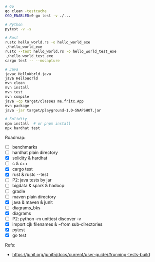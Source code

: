 ```sh
# Go
go clean -testcache
CGO_ENABLED=0 go test -v ./...

# Python
pytest -v -s

# Rust
rustc hello_world.rs -o hello_world_exe
./hello_world_exe
rustc --test hello_world.rs -o hello_world_test_exe
./hello_world_test_exe
cargo test -- --nocapture

# Java
javac HelloWorld.java
java HelloWorld
mvn clean
mvn install
mvn test
mvn compile
java -cp target/classes me.fritx.App
mvn package
java -jar target/playground-1.0-SNAPSHOT.jar

# Solidity
npm install  # or pnpm install
npx hardhat test
```

Roadmap:
- [ ] benchmarks
- [ ] hardhat plain directory
- [x] solidity & hardhat
- [ ] c & c++
- [x] cargo test
- [x] rust & rustc --test
- [ ] P2: java tests by jar
- [ ] bigdata & spark & hadoop
- [ ] gradle
- [ ] maven plain directory
- [x] java & maven & junit
- [ ] diagrams_bks
- [x] diagrams
- [ ] P2: python -m unittest discover -v
- [x] import cjk filenames & ~from sub-directories
- [x] pytest
- [x] go test

Refs:
- https://junit.org/junit5/docs/current/user-guide/#running-tests-build
